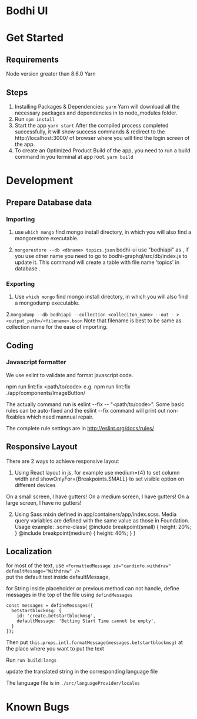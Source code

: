 # Bodhi UI

# Get Started

## Requirements
Node version greater than 8.6.0
Yarn

## Steps
1. Installing Packages & Dependencies:
  `yarn`
  Yarn will download all the necessary packages and dependencies in to node_modules folder.
2. Run `npm install`
3. Start the app
  `yarn start`
  After the compiled process completed successfully, it will show success commands & redirect to the http://localhost:3000/ of browser where you will find the login screen of the app.
4. To create an Optimized Product Build of the app, you need to run a build command in you terminal at app root.
  `yarn build`

# Development

## Prepare Database data

### Importing 
1. use `which mongo` find mongo install directory, in which you will also find a mongorestore executable.

2. `mongorestore --db <dbname> topics.json`
  bodhi-ui use "bodhiapi" as <dbname>, if you use other name you need to go to bodhi-graphql/src/db/index.js to update it.
  This command will create a table with file name 'topics' in database <dbname>.

### Exporting
1. Use `which mongo` find mongo install directory, in which you will also find a mongodump executable.

2.`mongodump --db bodhiapi --collection <colleciton_name> --out - > <output_path>/<filename>.bson`
Note that filename is best to be same as collection name for the ease of importing.


## Coding

### Javascript formatter
We use eslint to validate and format javascript code.

npm run lint:fix <path/to/code>
e.g. npm run lint:fix ./app/components/ImageButton/

The actually command run is eslint --fix -- "<path/to/code>". Some basic rules can be auto-fixed and the eslint --fix command will print out non-fixables which need mannual repair. 

The complete rule settings are in
http://eslint.org/docs/rules/

## Responsive Layout

There are 2 ways to achieve responsive layout
1. Using React layout in js, for example use medium={4} to set column width and showOnlyFor={Breakpoints.SMALL} to set visible option on different devices
  <Row>
    <Column small={6} medium={4}>
      <Callout color={Colors.SECONDARY}>
        <Block showOnlyFor={Breakpoints.SMALL}>On a small screen, I have gutters!</Block>
        <Block showOnlyFor={Breakpoints.MEDIUM}>On a medium screen, I have gutters!</Block>
        <Block showFor={Breakpoints.LARGE}>On a large screen, I have no gutters!</Block>
      </Callout>
    </Column>
   </Row>

 2. Using Sass mixin defined in app/containers/app/index.scss. Media query variables are defined with the same value as those in Foundation. Usage example:
    .some-class{
     @include breakpoint(small) {
        height: 20%;
    }
     @include breakpoint(medium) {
        height: 40%;
    }
     }

## Localization

for most of the text, use 
`<FormattedMessage id="cardinfo.withdraw" defaultMessage="Withdraw" />`   
put the default text inside defaultMessage,

for String inside placeholder or previous method can not handle, define messages in the top of the file using `defindMessages`

```
const messages = defineMessages({
  betstartblockmsg: {
    id: 'create.betstartblockmsg',
    defaultMessage: 'Betting Start Time cannot be empty',
  }
});
```
Then put `this.props.intl.formatMessage(messages.betstartblockmsg)` at the place where you want to put the text

Run `run build:langs`

update the translated string in the corresponding language file

The language file is in `./src/languageProvider/locales`




# Known Bugs
